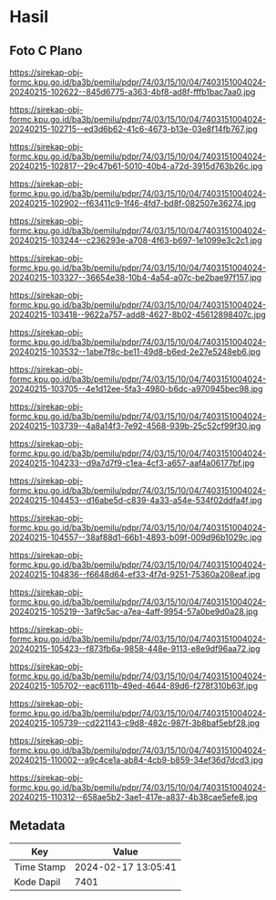 # Hasil

## Foto C Plano

https://sirekap-obj-formc.kpu.go.id/ba3b/pemilu/pdpr/74/03/15/10/04/7403151004024-20240215-102622--845d6775-a363-4bf8-ad8f-fffb1bac7aa0.jpg

https://sirekap-obj-formc.kpu.go.id/ba3b/pemilu/pdpr/74/03/15/10/04/7403151004024-20240215-102715--ed3d6b62-41c6-4673-b13e-03e8f14fb767.jpg

https://sirekap-obj-formc.kpu.go.id/ba3b/pemilu/pdpr/74/03/15/10/04/7403151004024-20240215-102817--29c47b61-5010-40b4-a72d-3915d763b26c.jpg

https://sirekap-obj-formc.kpu.go.id/ba3b/pemilu/pdpr/74/03/15/10/04/7403151004024-20240215-102902--f63411c9-1f46-4fd7-bd8f-082507e36274.jpg

https://sirekap-obj-formc.kpu.go.id/ba3b/pemilu/pdpr/74/03/15/10/04/7403151004024-20240215-103244--c236293e-a708-4f63-b697-1e1099e3c2c1.jpg

https://sirekap-obj-formc.kpu.go.id/ba3b/pemilu/pdpr/74/03/15/10/04/7403151004024-20240215-103327--36654e38-10b4-4a54-a07c-be2bae97f157.jpg

https://sirekap-obj-formc.kpu.go.id/ba3b/pemilu/pdpr/74/03/15/10/04/7403151004024-20240215-103418--9622a757-add8-4627-8b02-45612898407c.jpg

https://sirekap-obj-formc.kpu.go.id/ba3b/pemilu/pdpr/74/03/15/10/04/7403151004024-20240215-103532--1abe7f8c-be11-49d8-b6ed-2e27e5248eb6.jpg

https://sirekap-obj-formc.kpu.go.id/ba3b/pemilu/pdpr/74/03/15/10/04/7403151004024-20240215-103705--4e1d12ee-5fa3-4980-b6dc-a970945bec98.jpg

https://sirekap-obj-formc.kpu.go.id/ba3b/pemilu/pdpr/74/03/15/10/04/7403151004024-20240215-103739--4a8a14f3-7e92-4568-939b-25c52cf99f30.jpg

https://sirekap-obj-formc.kpu.go.id/ba3b/pemilu/pdpr/74/03/15/10/04/7403151004024-20240215-104233--d9a7d7f9-c1ea-4cf3-a657-aaf4a06177bf.jpg

https://sirekap-obj-formc.kpu.go.id/ba3b/pemilu/pdpr/74/03/15/10/04/7403151004024-20240215-104453--d16abe5d-c839-4a33-a54e-534f02ddfa4f.jpg

https://sirekap-obj-formc.kpu.go.id/ba3b/pemilu/pdpr/74/03/15/10/04/7403151004024-20240215-104557--38af88d1-66b1-4893-b09f-009d96b1029c.jpg

https://sirekap-obj-formc.kpu.go.id/ba3b/pemilu/pdpr/74/03/15/10/04/7403151004024-20240215-104836--f6648d64-ef33-4f7d-9251-75360a208eaf.jpg

https://sirekap-obj-formc.kpu.go.id/ba3b/pemilu/pdpr/74/03/15/10/04/7403151004024-20240215-105219--3af9c5ac-a7ea-4aff-9954-57a0be9d0a28.jpg

https://sirekap-obj-formc.kpu.go.id/ba3b/pemilu/pdpr/74/03/15/10/04/7403151004024-20240215-105423--f873fb6a-9858-448e-9113-e8e9df96aa72.jpg

https://sirekap-obj-formc.kpu.go.id/ba3b/pemilu/pdpr/74/03/15/10/04/7403151004024-20240215-105702--eac6111b-49ed-4644-89d6-f278f310b63f.jpg

https://sirekap-obj-formc.kpu.go.id/ba3b/pemilu/pdpr/74/03/15/10/04/7403151004024-20240215-105739--cd221143-c9d8-482c-987f-3b8baf5ebf28.jpg

https://sirekap-obj-formc.kpu.go.id/ba3b/pemilu/pdpr/74/03/15/10/04/7403151004024-20240215-110002--a9c4ce1a-ab84-4cb9-b859-34ef36d7dcd3.jpg

https://sirekap-obj-formc.kpu.go.id/ba3b/pemilu/pdpr/74/03/15/10/04/7403151004024-20240215-110312--658ae5b2-3ae1-417e-a837-4b38cae5efe8.jpg


## Metadata

| Key        | Value               |
| ---------- | ------------------- |
| Time Stamp | 2024-02-17 13:05:41 |
| Kode Dapil | 7401                |



